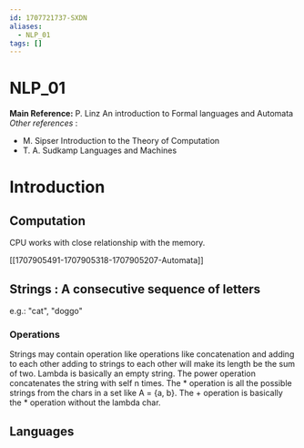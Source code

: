 ```yaml
---
id: 1707721737-SXDN
aliases:
  - NLP_01
tags: []
---
```


# NLP_01

**Main Reference:** P. Linz An introduction to Formal languages and Automata
_Other references_ :

- M. Sipser Introduction to the Theory of Computation
- T. A. Sudkamp Languages and Machines

# Introduction

## Computation

CPU works with close relationship with the memory.

[[1707905491-1707905318-1707905207-Automata]]

## **Strings** : A consecutive sequence of letters

e.g.: "cat", "doggo"

### Operations

Strings may contain operation like operations like concatenation and adding to each other
adding to strings to each other will make its length be the sum of two.
Lambda is basically an empty string.
The power operation concatenates the string with self n times.
The \* operation is all the possible strings from the chars in a set like A = {a, b}.
The + operation is basically the \* operation without the lambda char.

## Languages
